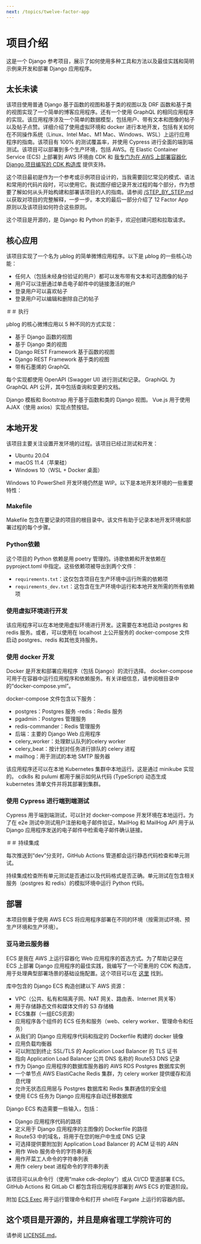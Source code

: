 ```yaml
---
next: /topics/twelve-factor-app
---
```


# 项目介绍

这是一个 Django 参考项目，展示了如何使用多种工具和方法以及最佳实践和简明示例来开发和部署 Django 应用程序。

## 太长未读

该项目使用普通 Django 基于函数的视图和基于类的视图以及 DRF 函数和基于类的视图实现了一个简单的博客应用程序。还有一个使用 GraphQL 的相同应用程序的实现。该应用程序涉及一个简单的数据模型，包括用户、带有文本和图像的帖子以及帖子点赞。详细介绍了使用虚拟环境和 docker 进行本地开发，包括有关如何在不同操作系统（Linux、Intel Mac、M1 Mac、Windows、WSL）上运行应用程序的指南。该项目有 100% 的测试覆盖率，并使用 Cypress 进行全面的端到端测试。该项目可以部署到多个生产环境，包括 AWS。在 Elastic Container Service (ECS) 上部署到 AWS 环境由 CDK 和 [我专门为在 AWS 上部署容器化 Django 项目编写的 CDK 构造库](https://github.com/briancaffey/django-cdk) 提供支持。

这个项目最初是作为一个参考或示例项目设计的，当我需要回忆常见的模式、语法和常用的代码片段时，可以使用它。我试图仔细记录开发过程的每个部分，作为想要了解如何从头开始构建和部署该项目的人的指南。请参阅 [/STEP_BY_STEP.md](STEP_BY_STEP.md) 以获取对项目的完整解释，一步一步。本文的最后一部分介绍了 12 Factor App 原则以及该项目如何符合这些原则。

这个项目是开源的，是 Django 和 Python 的新手，欢迎创建问题和拉取请求。

## 核心应用

该项目实现了一个名为 μblog 的简单微博应用程序。以下是 μblog 的一些核心功能：

- 任何人（包括未经身份验证的用户）都可以发布带有文本和可选图像的帖子
- 用户可以注册通过单击电子邮件中的链接激活的帐户
- 登录用户可以喜欢帖子
- 登录用户可以编辑和删除自己的帖子

＃＃ 执行

μblog 的核心微博应用以 5 种不同的方式实现：

- 基于 Django 函数的视图
- 基于 Django 类的视图
- Django REST Framework 基于函数的视图
- Django REST Framework 基于类的视图
- 带有石墨烯的 GraphQL

每个实现都使用 OpenAPI (Swagger UI) 进行测试和记录。 GraphiQL 为 GraphQL API 公开，其中包括查询和变更的文档。

Django 模板和 Bootstrap 用于基于函数和类的 Django 视图。 Vue.js 用于使用 AJAX（使用 axios）实现点赞按钮。

## 本地开发

该项目主要关注设置开发环境的过程。该项目已经过测试和开发：

- Ubuntu 20.04
- macOS 11.4（苹果硅）
- Windows 10（WSL + Docker 桌面）

Windows 10 PowerShell 开发环境仍然是 WIP。以下是本地开发环境的一些重要特性：

### Makefile

Makefile 包含在要记录的项目的根目录中。该文件有助于记录本地开发环境和部署过程的每个步骤。

### Python依赖

这个项目的 Python 依赖是用 poetry 管理的。诗歌依赖和开发依赖在 pyproject.toml 中指定。这些依赖项被导出到两个文件：

- `requirements.txt`：这仅包含项目在生产环境中运行所需的依赖项
- `requirements_dev.txt`：这包含在生产环境中运行和本地开发所需的所有依赖项

### 使用虚拟环境进行开发

该应用程序可以在本地使用虚拟环境进行开发。这需要在本地启动 postgres 和 redis 服务。或者，可以使用在 localhost 上公开服务的 docker-compose 文件启动 postgres、redis 和其他支持服务。

### 使用 docker 开发

Docker 是开发和部署应用程序（包括 Django）的流行选择。 docker-compose 可用于在容器中运行应用程序和依赖服务。有关详细信息，请参阅根目录中的“docker-compose.yml”。

docker-compose 文件包含以下服务：

- postgres：Postgres 服务
-redis：Redis 服务
- pgadmin：Postgres 管理服务
- redis-commander：Redis 管理服务
- 后端：主要的 Django Web 应用程序
- celery_worker：处理默认队列的celery worker
- celery_beat：按计划对任务进行排队的 celery 进程
- mailhog：用于测试的本地 SMTP 服务器

该应用程序还可以在本地 Kubernetes 集群中本地运行。这是通过 minikube 实现的。 cdk8s 和 pulumi 都用于展示如何从代码 (TypeScript) 动态生成 kubernetes 清单文件并将其部署到集群。

### 使用 Cypress 进行端到端测试

Cypress 用于端到端测试，可以针对 docker-compose 开发环境在本地运行。为了在 e2e 测试中测试用户注册和电子邮件验证，MailHog 和 MailHog API 用于从 Django 应用程序发送的电子邮件中检索电子邮件确认链接。

＃＃ 持续集成

每次推送到“dev”分支时，GitHub Actions 管道都会运行静态代码检查和单元测试。

持续集成检查所有单元测试是否通过以及代码格式是否正确。单元测试在包含相关服务（postgres 和 redis）的模拟环境中运行 Python 代码。

## 部署

本项目侧重于使用 AWS ECS 将应用程序部署在不同的环境（按需测试环境、预生产环境和生产环境）。

### 亚马逊云服务器

ECS 是我在 AWS 上运行容器化 Web 应用程序的首选方式。为了帮助记录在 ECS 上部署 Django 应用程序的最佳实践，我编写了一个可重用的 CDK 构造库，用于处理典型部署场景的基础设施配置。这个项目可以在 [这里](https://github.com/briancaffey/django-cdk) 找到。

库中包含的 Django ECS 构造创建以下 AWS 资源：

- VPC（公共、私有和隔离子网、NAT 网关、路由表、Internet 网关等）
- 用于存储静态文件和媒体文件的 S3 存储桶
- ECS集群（一组ECS资源）
- 应用程序各个组件的 ECS 任务和服务（web、celery worker、管理命令和任务）
- 从我们的 Django 应用程序代码和指定的 Dockerfile 构建的 docker 镜像
- 应用负载均衡器
- 可以附加到终止 SSL/TLS 的 Application Load Balancer 的 TLS 证书
- 指向 Application Load Balancer 公共 DNS 名称的 Route53 DNS 记录
- 作为 Django 应用程序的数据库服务器的 AWS RDS Postgres 数据库实例
- 一个单节点 AWS ElastiCache Redis 集群，为 celery worker 提供缓存和消息代理
- 允许无状态应用层与 Postgres 数据库和 Redis 集群通信的安全组
- 使用 ECS 任务为 Django 应用程序自动迁移数据库

Django ECS 构造需要一些输入，包括：

- Django 应用程序代码的路径
- 定义用于 Django 应用程序的主图像的 Dockerfile 的路径
- Route53 中的域名，将用于在您的帐户中生成 DNS 记录
- 可选择提供要附加到 Application Load Balancer 的 ACM 证书的 ARN
- 用作 Web 服务命令的字符串列表
- 用作芹菜工人命令的字符串列表
- 用作 celery beat 进程命令的字符串列表


该项目可以从命令行（使用“make cdk-deploy”）或从 CI/CD 管道部署 ECS。 GitHub Actions 和 GitLab CI 都包含将应用程序部署到 AWS ECS 的管道阶段。

附加 [ECS Exec](https://aws.amazon.com/blogs/containers/new-using-amazon-ecs-exec-access-your-containers-fargate-ec2/) 用于运行管理命令和打开 shell在 Fargate 上运行的容器内部。

## 这个项目是开源的，并且是麻省理工学院许可的

请参阅 [LICENSE.md](https://github.com/briancaffey/django-step-by-step/blob/main/LICENSE.md)。
